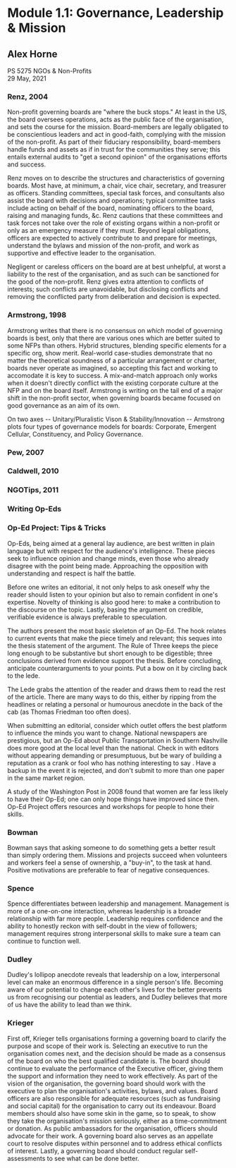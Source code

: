 # Module 1.1: Governance, Leadership & Mission

##  Alex Horne

PS 5275 NGOs & Non-Profits \
29 May, 2021

### Renz, 2004

Non-profit governing boards are "where the buck stops." At least in the US, the board oversees operations, acts as the public face of the organisation, and sets the course for the mission. Board-members are legally obligated to be conscientious leaders and act in good-faith, complying with the mission of the non-profit. As part of their fiduciary responsibility, board-members handle funds and assets as if in trust for the communities they serve; this entails external audits to "get a second opinion" of the organisations efforts and success. 

Renz moves on to describe the structures and characteristics of governing boards. Most have, at minimum, a chair, vice chair, secretary, and treasurer as officers. Standing committees, special task forces, and consultants also assist the board with decisions and operations; typical committee tasks include acting on behalf of the board, nominating officers to the board, raising and managing funds, &c. Renz cautions that these committees and task forces not take over the role of existing organs within a non-profit or only as an emergency measure if they must. Beyond legal obligations, officers are expected to actively contribute to and prepare for meetings, understand the bylaws and mission of the non-profit, and work as supportive and effective leader to the organisation.

Negligent or careless officers on the board are at best unhelpful, at worst a liability to the rest of the organisation, and as such can be sanctioned for the good of the non-profit. Renz gives extra attention to conflicts of interests; such conflicts are unavoidable, but disclosing conflicts and removing the conflicted party from deliberation and decision is expected.

### Armstrong, 1998

Armstrong writes that there is no consensus on *which* model of governing boards is best, only that there are various ones which are better suited to some NFPs than others. Hybrid structures, blending specific elements for a specific org, show merit. Real-world case-studies demonstrate that no matter the theoretical soundness of a particular arrangement or charter, boards never operate as imagined, so accepting this fact and working to accomodate it is key to success. A mix-and-match approach only works when it doesn't directly conflict with the existing corporate culture at the NFP and on the board itself. Armstrong is writing on the tail end of a major shift in the non-profit sector, when governing boards became focused on good governance as an aim of its own. 

On two axes -- Unitary/Pluralistic Vison & Stability/Innovation -- Armstrong plots four types of governance models for boards: Corporate, Emergent Cellular, Constituency, and Policy Governance. 

### Pew, 2007

### Caldwell, 2010

### NGOTips, 2011

### Writing Op-Eds

### Op-Ed Project: Tips & Tricks

Op-Eds, being aimed at a general lay audience, are best written in plain language but with respect for the audience's intelligence. These pieces seek to influence opinion and change minds, even those who already disagree with the point being made. Approaching the opposition with understanding and respect is half the battle. 

Before one writes an editorial, it not only helps to ask oneself why the reader should listen to your opinion but also to remain confident in one's expertise. Novelty of thinking is also good here: to make a contribution to the discourse on the topic. Lastly, basing the argument on credible, verifiable evidence is always preferable to speculation.

The authors present the most basic skeleton of an Op-Ed. The hook relates to current events that make the piece timely and relevant; this seques into the thesis statement of the argument. The Rule of Three keeps the piece long enough to be substantive but short enough to be digestible; three conclusions derived from evidence support the thesis. Before concluding, anticipate counterarguments to your points. Put a bow on it by circling back to the lede. 

The Lede grabs the attention of the reader and draws them to read the rest of the article. There are many ways to do this, either by ripping from the headlines or relating a personal or humourous anecdote in the back of the cab (as Thomas Friedman too often does). 

When submitting an editorial, consider which outlet offers the best platform to influence the minds you want to change. National newspapers are prestigious, but an Op-Ed about Public Transportation in Southern Nashville does more good at the local level than the national. Check in with editors without appearing demanding or presumptuous, but be wary of building a reputation as a crank or fool who has nothing interesting to say . Have a backup in the event it is rejected, and don't submit to more than one paper in the same market region. 

A study of the Washington Post in 2008 found that women are far less likely to have their Op-Ed; one can only hope things have improved since then. Op-Ed Project offers resources and workshops for people to hone their skills.

### Bowman 

Bowman says that asking someone to do something gets a better result than simply ordering them. Missions and projects succeed when volunteers and workers feel a sense of ownership, a "buy-in", to the task at hand. Positive motivations are preferable to fear of negative consequences.

### Spence

Spence differentiates between leadership and management. Management is more of a one-on-one interaction, whereas leadership is a broader relationship with far more people. Leadership requires confidence and the ability to honestly reckon with self-doubt in the view of followers; management requires strong interpersonal skills to make sure a team can continue to function well.

### Dudley

Dudley's lollipop anecdote reveals that leadership on a low, interpersonal level can make an enormous difference in a single person's life. Becoming aware of our potential to change each other's lives for the better prevents us from recognising our potential as leaders, and Dudley believes that more of us have the ability to lead than we think.

### Krieger 

First off, Krieger tells organisations forming a governing board to clarify the purpose and scope of their work is. Selecting an executive to run the organisation comes next, and the decision should be made as a consensus of the board on who the best qualified candidate is. The board should continue to evaluate the performance of the Executive officer, giving them the support and information they need to work effectively. As part of the vision of the organisation, the governing board should work with the executive to plan the organisation's activities, bylaws, and values. Board officers are also responsible for adequate resources (such as fundraising and social capital) for the organisation to carry out its endeavour. Board members should also have some skin in the game, so to speak, to show they take the organisation's mission seriously, either as a time-commitment or donation. As public ambassadors for the organisation, officers should advocate for their work. A governing board also serves as an appellate court to resolve disputes within personnel and to address ethical conflicts of interest. Lastly, a governing board should conduct regular self-assessments to see what can be done better.   

